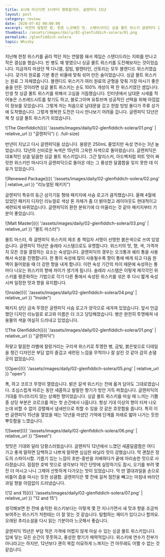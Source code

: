 ```yaml
---
title: 4시에 마신다면 3시부터 행복할거야. 글렌피딕 15년
layout: post
category: review
date: 2020-07-02 00:00:00
excerpt: 여전히 발랄한 향, 한층 느긋해진 맛. 스페이사이드 싱글 몰트 위스키 글렌피딕 15년 리뷰.
thumbnail: /assets/images/daily/02-glenfiddich-solera/01.png
permalink: /glenfiddich-solera
topic: Whisky
---
```


지난해 한창 위스키를 골라 먹던 저는 연말쯤 돼서 제임슨 스탠더드라는 지뢰를 만나고 작은 결심을 했습니다. 빈 병도 꽤 쌓였으니 싱글 몰트 위스키를 도전해보자는 것이었습니다. 지금까지 마셨던 잭 다니엘, 짐빔, 발렌타인, 산토리는 모두 블렌디드 위스키였습니다. 갖가지 원료를 기분 좋은 비율에 맞춰 섞어 만든 술이었습니다. 싱글 몰트 위스키는 원료 그 자체였습니다. 블렌디드 위스키가 여러 원료의 균형을 맞춰 가장 마시기 좋은 술을 만든 것이라면 싱글 몰트 위스키는 순도 100% 개성이 꽉 찬 위스키였던 셈입니다. 인생 첫 싱글 몰트 위스키를 위해서 고심을 거듭했습니다. 인터넷에서 남대문 시세를 적어놓은 스프레드시트를 찾기도 하고, 블로그이며 유튜브며 성공적인 선택을 위해 아낌없이 정보를 모았습니다. 그렇게 저는 처음으로 남대문을 갔고 한참 빙빙 돌다가 주류 상가에 도착했습니다. 그렇게 행복한 도전은 다시 만나보기 어려울 겁니다. 글렌피딕 12년은 제 첫 싱글 몰트 위스키가 되었습니다.

![The Glenfiddich]({{ '/assets/images/daily/02-glenfiddich-solera/01.png' | relative_url }} "글렌피딕")
{: .full-size}

반년이 지났고 다시 글렌피딕을 샀습니다. 용량은 250mL 줄었지만 숙성 연수는 3년 늘었습니다. 12년의 신비로운 녹색은 15년의 그윽한 자색으로 돌아왔습니다. 글렌피딕은 대표적인 상큼 달큼한 싱글 몰트 위스키입니다. 그간 탈리스커, 아드벡처럼 피트 맛이 짜릿한 위스키만 마시다가 글렌피딕으로 돌아온 데는 그 풍성한 달콤함을 잊지 못한 데 이유가 있었습니다.

![Renewed Package]({{ '/assets/images/daily/02-glenfiddich-solera/02.png' | relative_url }} "리뉴얼된 패키지")

글렌피딕 특유의 둥근 삼각기둥 형태 패키지에 사슴 로고가 큼직했습니다. 올해 4월에 있었던 패키지 디자인 리뉴얼로 색상 톤 자체가 좀 더 밝아졌고 레이아웃도 현대적이고 세련되게 바뀌었습니다. 글렌피딕의 환한 분위기에 더 어울리는 것 같아 패키지부터 기분이 좋았습니다.

![Malt Master]({{ '/assets/images/daily/02-glenfiddich-solera/03.png' | relative_url }} "몰트 마스터")

몰트 마스터, 즉 글렌피딕 위스키의 제조 총 책임자 서명이 선명한 붉은색으로 쓰여 있었습니다. 글렌피딕 15년은 솔레라 시스템으로도 유명합니다. 위스키의 맛, 향, 색, 가격까지 모든 것을 결정하는 요소는 숙성입니다. 글렌피딕의 경우는 오크통과 쉐리 통을 사용해서 숙성을 진행합니다. 한 통이 숙성에 많이 사용될수록 향이 통에 배게 되고 다음 원액이 들어왔을 때 더 강한 향을 내게 합니다. 이런 숙성 기간의 차이 때문에 숙성하는 통마다 나오는 위스키의 향에 차이가 생기게 됩니다. 솔레라 시스템은 이렇게 제각각인 위스키를 평준화하는 기법으로 각기 다른 통에서 숙성된 위스키를 섞은 후 다시 짧게 숙성 시켜 일정한 맛과 향을 유지합니다.

![Inside]({{ '/assets/images/daily/02-glenfiddich-solera/04.png' | relative_url }} "Inside")

패키지 상단 금속 뚜껑은 글렌피딕 사슴 로고가 양각으로 새겨져 있었습니다. 앞서 언급했던 디자인 리뉴얼로 로고와 이름은 더 크고 당당해졌습니다. 병은 완전히 투명해져 내용물의 색을 여실히 드러내고 있었습니다.

![The Glenfiddich]({{ '/assets/images/daily/02-glenfiddich-solera/01.png' | relative_url }} "글렌피딕")

하얗고 말끔한 라벨에 찰랑거리는 구리색 위스키로 투명한 병, 금빛, 붉은빛으로 디테일을 챙긴 디자인은 부담 없이 즐겁고 세련된 느낌을 무척이나 잘 살린 것 같아 감히 손댈 곳이 없었습니다.

![Open]({{ '/assets/images/daily/02-glenfiddich-solera/05.png' | relative_url }} "open")

폭, 하고 코르크 뚜껑이 열렸습니다. 밝은 갈색 위스키는 잔에 옮겨 담아도 그대로였습니다. 조심스럽게 따르는 동안 새콤하고 발랄한 향기가 방안 가득 퍼졌습니다. 글렌피딕의 기대를 무너뜨리지 않는 상쾌한 향이었습니다. 싱글 몰트 위스키를 마실 때 느끼는 기쁨 중 상당 부분은 코르크를 여는 첫 순간에서 나옵니다. 항상 기대 이상의 향이 터져 나오는데 비할 수 없이 강렬해서 냄새만으로 취할 수 있을 것 같은 흐뭇함을 줍니다. 특히 이번 글렌피딕 15년을 열었을 때는 12년을 마셨던 기억에 단계를 차례로 밟아 나가는 듯한 뿌듯함을 느꼈습니다.

![Sweet]({{ '/assets/images/daily/02-glenfiddich-solera/06.png' | relative_url }} "Sweet")

첫맛은 기대와 달라 당황스러웠습니다. 글렌피딕 12년에서 느꼈던 새콤달콤함은 어디 가고 좋게 말하면 담백하고 나쁘게 말하면 심심한 바닐라 맛이 강했습니다. 딱 괜찮은 정도의 스파이시함. 기름기 있는 느낌이 초반-중반을 지배하다가 끝에 아리송한 맛으로 사라졌습니다. 잠잠한 호박 맛으로 생각보다 약간 단맛에 실망하기도 잠시, 오기를 부려 몇 잔 더 마시고 나니 그제야 산뜻하게 다가오는 맛이 있었습니다. 막 딴 열대과일을 손으로 비틀어 즙을 마시는 듯한 상큼함. 글렌피딕은 몇 잔에 걸쳐 점잔을 빼고는 마침내 바라던 과일 향을 아낌없이 드러냈습니다.

![12 and 15]({{ '/assets/images/daily/02-glenfiddich-solera/07.png' | relative_url }} "12 and 15")

생각해보면 한 잔에 솔직한 위스키보다는 이렇게 몇 잔 지나가면서 새 맛과 향을 조금씩 보여주는 위스키가 저한테는 더 잘 맞는 것 같습니다. 탐험하는 재미가 있다고나 할까요. 오래된 추리소설을 다시 읽는 기분이라 느긋해서 좋습니다.

글렌피딕 15년은 부담 적은 가격에 어렵지 않게 마실 수 있는 싱글 몰트 위스키입니다. 입에 닿는 모든 순간이 풋풋하고, 풍성한 향기가 매력적입니다. 위스키에 연수가 전부가 아니라고는 하지만, 12년보다 괜히 복잡 미묘하게 느껴지는 건 아무래도 어쩔 수 없는 것 같습니다.
